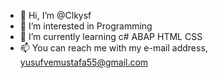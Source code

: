 - 👋 Hi, I’m @Clkysf
- 👀 I’m interested in Programming
- 🌱 I’m currently learning c# ABAP HTML CSS
- 📫 You can reach me with my e-mail address, yusufvemustafa55@gmail.com
